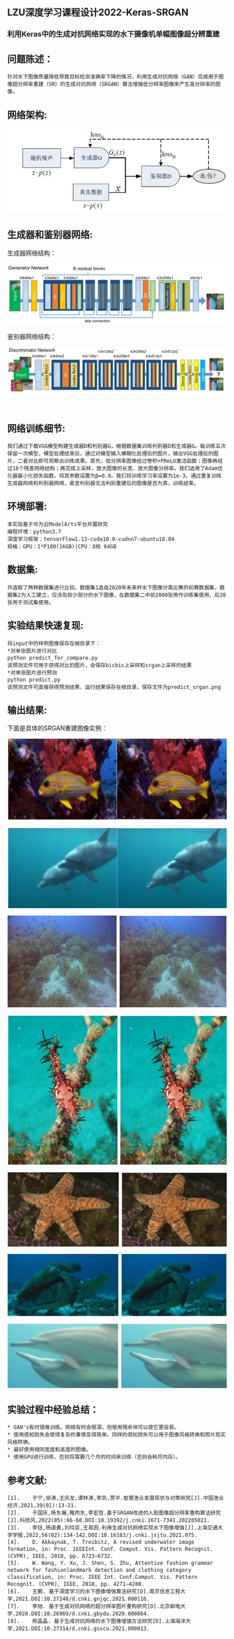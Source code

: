 ## LZU深度学习课程设计2022-Keras-SRGAN

### 利用Keras中的生成对抗网络实现的水下摄像机单幅图像超分辨重建

## 问题陈述：
    针对水下图像质量降低导致目标检测准确率下降的情况，利用生成对抗网络（GAN）完成用于图像超分辨率重建（SR）的生成对抗网络（SRGAN）算法增强低分辨率图像来产生高分辨率的图像。

## 网络架构:

![gan](./Architecture_images/gan1.png)

## 生成器和鉴别器网络:

生成器网络结构：

![image-20220707201913690](./Architecture_images/generator.png)

鉴别器网络结构：

![image-20220707201928932](./Architecture_images/discriminator.png)

​    

## 网络训练细节:
```
我们通过下载VGG模型构建生成器D和判别器G，根据数据集训练判别器D和生成器G。每训练五次保留一次模型，模型处理结束后，通过对模型输入模糊化处理后的图片，输出VGG处理后的图片，二者对比即可观察出训练成果。首先，低分辨率图像经过卷积+PReLU激活函数；图像再经过16个残差网络结构；再完成上采样，放大图像的长宽，放大图像分辨率。我们选用了Adam优化器最小化损失函数，将其参数设置为β=0.9。我们将训练学习率设置为1e-3。通过重复训练生成器网络和判别器网络，直至判别器无法判别重建后的图像是否为真，训练结束。
```

## 环境部署:
    本实验基于华为云ModelArts平台开展研究
    编程环境：python3.7
    深度学习框架：tensorFlow1.13-cuda10.0-cudnn7-ubuntu18.04
    规格：GPU：1*P100(16GB)|CPU：8核 64GB

## 数据集:

    共选取了两种数据集进行比较。数据集1选自2020年未来杯水下图像分类比赛的初赛数据集，数据集2为人工建立，仅涉及较少部分的水下图像，在数据集二中前2000张用作训练集使用，后20张用于测试集使用。

## 实验结果快速复现:

    将input中的样例图像保存在根目录下：
    *对单张图片进行对比
    python predict_for_compare.py
    该预测文件可用于获得对比的图片，会保存bicbic上采样和srgan上采样的结果
    *对单张图片进行预测
    python predict.py
    该预测文件可直接获得预测结果，运行结果保存在根目录，保存文件为predict_srgan.png

## 输出结果:

下面是具体的SRGAN重建图像实例：

![image-20220707202932982](./Architecture_images/sample1.png)

![image-20220707203017820](./Architecture_images/sample2.png)

![image-20220707203036060](./Architecture_images/sample3.png)

![image-20220707203052432](./Architecture_images/sample4.png)

![image-20220707203105299](./Architecture_images/sample5.png)

![image-20220707203117029](./Architecture_images/sample6.png)

![image-20220707203125962](./Architecture_images/sample7.png)

## 实验过程中经验总结：

    * GAN's有时很难训练。网络有时会很深，但使用残余块可以使它更容易。
    * 使用感知损失会使得复杂的事情变得简单。同样的感知损失可以用于图像风格转换和照片现实风格转换。
    * 最好使用相同宽度和高度的图像。
    * 使用GPU进行训练，否则将需要几个月的时间来训练（否则会耗尽内存）。

## 参考文献:

    [1].	于宁,徐涛,王庆龙,谭林涛,李凯,贾平.智慧渔业发展现状与对策研究[J].中国渔业经济,2021,39(01):13-21.
    [2].	于国庆,杨东瀚,睢丙东,李宏哲.基于SRGAN改进的人脸图像超分辨率重构算法研究[J].科技风,2022(05):66-68.DOI:10.19392/j.cnki.1671-7341.202205021.
    [3].	李钰,杨道勇,刘玲亚,王易因.利用生成对抗网络实现水下图像增强[J].上海交通大学学报,2022,56(02):134-142.DOI:10.16183/j.cnki.jsjtu.2021.075.
    [4].	D. Akkaynak, T. Treibitz, A revised underwater image formation, in: Proc. IEEEInt. Conf. Comput. Vis. Pattern Recognit. (CVPR), IEEE, 2018, pp. 6723–6732.
    [5].	W. Wang, Y. Xu, J. Shen, S. Zhu, Attentive fashion grammar network for fashionlandmark detection and clothing category classification, in: Proc. IEEE Int. Conf.Comput. Vis. Pattern Recognit. (CVPR), IEEE, 2018, pp. 4271–4280.
    [6].	王鹏. 基于深度学习的水下图像增强算法研究[D].南京信息工程大学,2021.DOI:10.27248/d.cnki.gnjqc.2021.000116.
    [7].	李旭. 基于生成对抗网络的超分辨率图片重构研究[D].北京邮电大学,2020.DOI:10.26969/d.cnki.gbydu.2020.000864.	
    [8].	邢晶晶. 基于生成对抗网络的水下图像增强方法研究[D].上海海洋大学,2021.DOI:10.27314/d.cnki.gsscu.2021.000013.




​               